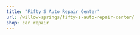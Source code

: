 ```yaml
---
title: "Fifty S Auto Repair Center"
url: /willow-springs/fifty-s-auto-repair-center/
shop: car repair
---
```

